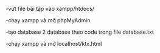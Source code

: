 -vứt file bài tập vào xampp/htdocs/

-chạy xampp và mở phpMyAdmin

-tạo database 2 database theo code trong file database.txt

-chạy xampp và mở localhost/ktx.html
